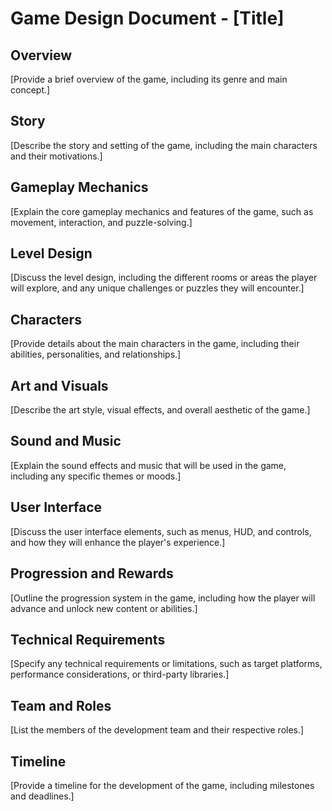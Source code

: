 # Game Design Document - [Title]

## Overview
[Provide a brief overview of the game, including its genre and main concept.]

## Story
[Describe the story and setting of the game, including the main characters and their motivations.]

## Gameplay Mechanics
[Explain the core gameplay mechanics and features of the game, such as movement, interaction, and puzzle-solving.]

## Level Design
[Discuss the level design, including the different rooms or areas the player will explore, and any unique challenges or puzzles they will encounter.]

## Characters
[Provide details about the main characters in the game, including their abilities, personalities, and relationships.]

## Art and Visuals
[Describe the art style, visual effects, and overall aesthetic of the game.]

## Sound and Music
[Explain the sound effects and music that will be used in the game, including any specific themes or moods.]

## User Interface
[Discuss the user interface elements, such as menus, HUD, and controls, and how they will enhance the player's experience.]

## Progression and Rewards
[Outline the progression system in the game, including how the player will advance and unlock new content or abilities.]

## Technical Requirements
[Specify any technical requirements or limitations, such as target platforms, performance considerations, or third-party libraries.]

## Team and Roles
[List the members of the development team and their respective roles.]

## Timeline
[Provide a timeline for the development of the game, including milestones and deadlines.]
